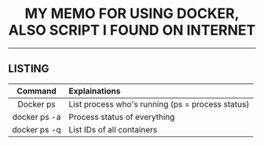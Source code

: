 <h1 align = "center"> MY MEMO FOR USING DOCKER, ALSO SCRIPT I FOUND ON INTERNET</h1>
<hr>

## LISTING

| Command                           | Explainations                                                     |
|:---------------------------------:|:------------------------------------------------------------------|
| Docker ps                         | List process who's running (ps = process status)                  |
| docker ps -a                      | Process status of everything                                      |
| docker ps -q                      | List IDs of all containers                                        | 




